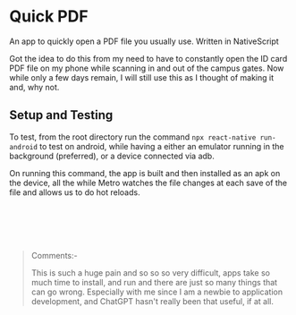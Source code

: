 # Quick PDF

An app to quickly open a PDF file you usually use. Written in NativeScript

Got the idea to do this from my need to have to constantly open the ID card PDF file on my phone while scanning in and out of the campus gates. Now while only a few days remain, I will still use this as I thought of making it and, why not.

## Setup and Testing

To test, from the root directory run the command `npx react-native run-android` to test on android, while having a either an emulator running in the background (preferred), or a device connected via adb. 

On running this command, the app is built and then installed as an apk on the device, all the while Metro watches the file changes at each save of the file and allows us to do hot reloads.

<br>
<br>
<br>
<br>

> Comments:-
>
> This is such a huge pain and so so so very difficult, apps take so much time to install, and run and there are just so many things that can go wrong. Especially with me since I am a newbie to application development, and ChatGPT hasn't really been that useful, if at all. 
